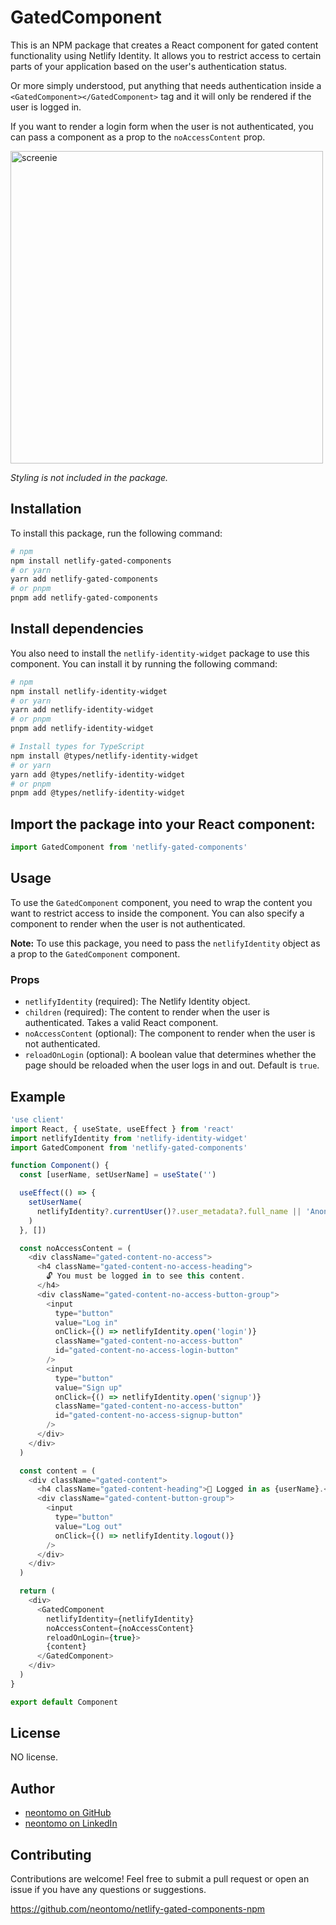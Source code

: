 # GatedComponent

This is an NPM package that creates a React component for gated content functionality using Netlify Identity. It allows you to restrict access to certain parts of your application based on the user's authentication status.

Or more simply understood, put anything that needs authentication inside a `<GatedComponent></GatedComponent>` tag and it will only be rendered if the user is logged in.

If you want to render a login form when the user is not authenticated, you can pass a component as a prop to the `noAccessContent` prop.

<img width="500" alt="screenie" src="https://github.com/neontomo/netlify-gated-components/assets/105588693/33283358-b97e-4614-89b3-4a5693d41cf4">

_Styling is not included in the package._

## Installation

To install this package, run the following command:

```bash
# npm
npm install netlify-gated-components
# or yarn
yarn add netlify-gated-components
# or pnpm
pnpm add netlify-gated-components
```

## Install dependencies

You also need to install the `netlify-identity-widget` package to use this component. You can install it by running the following command:

```bash
# npm
npm install netlify-identity-widget
# or yarn
yarn add netlify-identity-widget
# or pnpm
pnpm add netlify-identity-widget

# Install types for TypeScript
npm install @types/netlify-identity-widget
# or yarn
yarn add @types/netlify-identity-widget
# or pnpm
pnpm add @types/netlify-identity-widget
```

## Import the package into your React component:

```javascript
import GatedComponent from 'netlify-gated-components'
```

## Usage

To use the `GatedComponent` component, you need to wrap the content you want to restrict access to inside the component. You can also specify a component to render when the user is not authenticated.

**Note:** To use this package, you need to pass the `netlifyIdentity` object as a prop to the `GatedComponent` component.

### Props

- `netlifyIdentity` (required): The Netlify Identity object.
- `children` (required): The content to render when the user is authenticated. Takes a valid React component.
- `noAccessContent` (optional): The component to render when the user is not authenticated.
- `reloadOnLogin` (optional): A boolean value that determines whether the page should be reloaded when the user logs in and out. Default is `true`.

## Example

```javascript
'use client'
import React, { useState, useEffect } from 'react'
import netlifyIdentity from 'netlify-identity-widget'
import GatedComponent from 'netlify-gated-components'

function Component() {
  const [userName, setUserName] = useState('')

  useEffect(() => {
    setUserName(
      netlifyIdentity?.currentUser()?.user_metadata?.full_name || 'Anon'
    )
  }, [])

  const noAccessContent = (
    <div className="gated-content-no-access">
      <h4 className="gated-content-no-access-heading">
        🔓 You must be logged in to see this content.
      </h4>
      <div className="gated-content-no-access-button-group">
        <input
          type="button"
          value="Log in"
          onClick={() => netlifyIdentity.open('login')}
          className="gated-content-no-access-button"
          id="gated-content-no-access-login-button"
        />
        <input
          type="button"
          value="Sign up"
          onClick={() => netlifyIdentity.open('signup')}
          className="gated-content-no-access-button"
          id="gated-content-no-access-signup-button"
        />
      </div>
    </div>
  )

  const content = (
    <div className="gated-content">
      <h4 className="gated-content-heading">👋 Logged in as {userName}.</h4>
      <div className="gated-content-button-group">
        <input
          type="button"
          value="Log out"
          onClick={() => netlifyIdentity.logout()}
        />
      </div>
    </div>
  )

  return (
    <div>
      <GatedComponent
        netlifyIdentity={netlifyIdentity}
        noAccessContent={noAccessContent}
        reloadOnLogin={true}>
        {content}
      </GatedComponent>
    </div>
  )
}

export default Component
```

## License

NO license.

## Author

- [neontomo on GitHub](https://github.com/neontomo)
- [neontomo on LinkedIn](https://www.linkedin.com/in/tomo-myrman)

## Contributing

Contributions are welcome! Feel free to submit a pull request or open an issue if you have any questions or suggestions.

https://github.com/neontomo/netlify-gated-components-npm
